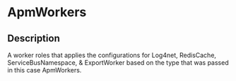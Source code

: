 # ApmWorkers #

## Description ##
A worker roles that applies the configurations for Log4net, RedisCache, ServiceBusNamespace, & ExportWorker based on the type that was passed in this case ApmWorkers.
